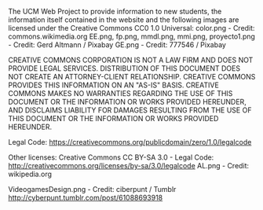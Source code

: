 The UCM Web Project to provide information to new students,
the information itself contained in the website and
the following images are licensed under the Creative Commons CC0 1.0 Universal:
color.png - Credit: commons.wikimedia.org
EE.png, fp.png, mmdl.png, mmi.png, proyecto1.png - Credit: Gerd Altmann / Pixabay
GE.png - Credit: 777546 / Pixabay

CREATIVE COMMONS CORPORATION IS NOT A LAW FIRM AND DOES NOT PROVIDE
LEGAL SERVICES. DISTRIBUTION OF THIS DOCUMENT DOES NOT CREATE AN
ATTORNEY-CLIENT RELATIONSHIP. CREATIVE COMMONS PROVIDES THIS INFORMATION
ON AN "AS-IS" BASIS. CREATIVE COMMONS MAKES NO WARRANTIES REGARDING THE
USE OF THIS DOCUMENT OR THE INFORMATION OR WORKS PROVIDED HEREUNDER, AND
DISCLAIMS LIABILITY FOR DAMAGES RESULTING FROM THE USE OF THIS DOCUMENT
OR THE INFORMATION OR WORKS PROVIDED HEREUNDER.

Legal Code: https://creativecommons.org/publicdomain/zero/1.0/legalcode

Other licenses:
Creative Commons CC BY-SA 3.0 -  Legal Code: http://creativecommons.org/licenses/by-sa/3.0/legalcode
AL.png -  Credit: wikipedia.org



VideogamesDesign.png - Credit: ciberpunt / Tumblr http://cyberpunt.tumblr.com/post/61088693918
